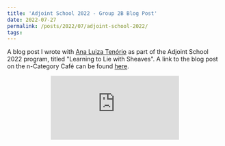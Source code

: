 ```yaml
---
title: 'Adjoint School 2022 - Group 2B Blog Post'
date: 2022-07-27
permalink: /posts/2022/07/adjoint-school-2022/
tags:
---
```


A blog post I wrote with [Ana Luiza Tenório](https://sites.google.com/ime.usp.br/analuizatenorio) as part of the Adjoint School 2022 program, titled "Learning to Lie with Sheaves". A link to the blog post on the n-Category Café can be found [here](https://golem.ph.utexas.edu/category/2022/07/learning_to_lie_with_sheaves.html). 

<p align="center">
  <iframe src="https://golem.ph.utexas.edu/category/2022/07/learning_to_lie_with_sheaves.html" title="n-Categoery Café" frameborder="0"></iframe>
 </p>
